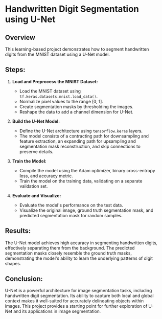 # Handwritten Digit Segmentation using U-Net

## Overview
This learning-based project demonstrates how to segment handwritten digits from the MNIST dataset using a U-Net model.

## Steps:

1. **Load and Preprocess the MNIST Dataset:**
   - Load the MNIST dataset using `tf.keras.datasets.mnist.load_data()`.
   - Normalize pixel values to the range [0, 1].
   - Create segmentation masks by thresholding the images.
   - Reshape the data to add a channel dimension for U-Net.

2. **Build the U-Net Model:**
   - Define the U-Net architecture using `tensorflow.keras` layers.
   - The model consists of a contracting path for downsampling and feature extraction, an expanding path for upsampling and segmentation mask reconstruction, and skip connections to preserve details.

3. **Train the Model:**
   - Compile the model using the Adam optimizer, binary cross-entropy loss, and accuracy metric.
   - Train the model on the training data, validating on a separate validation set.

4. **Evaluate and Visualize:**
   - Evaluate the model's performance on the test data.
   - Visualize the original image, ground truth segmentation mask, and predicted segmentation mask for random samples.

## Results:

The U-Net model achieves high accuracy in segmenting handwritten digits, effectively separating them from the background. The predicted segmentation masks closely resemble the ground truth masks, demonstrating the model's ability to learn the underlying patterns of digit shapes.

## Conclusion:

U-Net is a powerful architecture for image segmentation tasks, including handwritten digit segmentation. Its ability to capture both local and global context makes it well-suited for accurately delineating objects within images. This project provides a starting point for further exploration of U-Net and its applications in image segmentation.